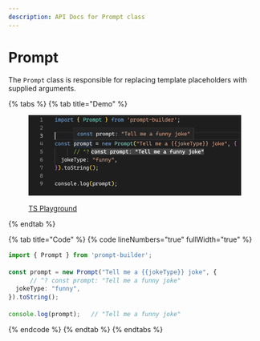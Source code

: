```yaml
---
description: API Docs for Prompt class
---
```


# Prompt

The `Prompt` class is responsible for replacing template placeholders with supplied arguments.

{% tabs %}
{% tab title="Demo" %}
<figure><img src=".gitbook/assets/image.png" alt=""><figcaption><p><a href="https://www.typescriptlang.org/play?#code/JYWwDg9gTgLgBAbzgBShc8C+cBmaRwDkY+YMAtAEYCuwANgCYCmUhA3AFBcDGEAdgGd4JdGTgBeOHyYB3FKRgAKAEQAVJnTpwQTOAENECAFYQA1k1UBPME0zYT55QBpEHOO48B6T3AB6Afjc4BwtrJgAuOGUcaj4+S2cOTABKADoYCABlGChgPgBzRWTODl5BCDomVLoIQpEMYrggA">TS Playground</a></p></figcaption></figure>
{% endtab %}

{% tab title="Code" %}
{% code lineNumbers="true" fullWidth="true" %}
```typescript
import { Prompt } from 'prompt-builder';

const prompt = new Prompt("Tell me a {{jokeType}} joke", {
      // ^? const prompt: "Tell me a funny joke"
  jokeType: "funny",
}).toString();

console.log(prompt);   // "Tell me a funny joke"
```
{% endcode %}
{% endtab %}
{% endtabs %}
